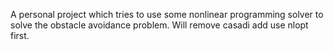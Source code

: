 A personal project which tries to use some nonlinear programming solver to solve the obstacle avoidance problem.
Will remove casadi add use nlopt first.
